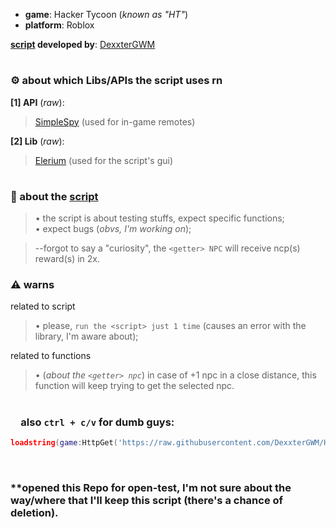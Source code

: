 - **game**: Hacker Tycoon (*known as "HT"*)<br>
- **platform**: Roblox

**[script](./Scripts%20Folder/Script.lua) developed by**: [DexxterGWM](https://github.com/DexxterGWM)

#

### ⚙ about which Libs/APIs the script uses rn

**[1] API** (*raw*):<br>
> [SimpleSpy](https://raw.githubusercontent.com/exxtremestuffs/SimpleSpySource/master/SimpleSpy.lua) (used for in-game remotes)<br>

**[2] Lib** (*raw*):<br>
> [Elerium](https://raw.githubusercontent.com/memejames/elerium-v2-ui-library/main/Library) (used for the script's gui)

#

### 🧾 about the [script](./Scripts%20Folder/Script.lua)
> • the script is about testing stuffs, expect specific functions;<br>
> • expect bugs (*obvs, I'm working on*);

> --forgot to say a "curiosity", the `<getter> NPC` will receive ncp(s) reward(s) in 2x.

### ⚠ warns
related to script
> • please, `run the <script> just 1 time` (causes an error with the library, I'm aware about);<br>

related to functions
> • (*about the `<getter> npc`*) in case of +1 npc in a close distance, this function will keep trying to get the selected npc.

#

### &ensp;&ensp;also `ctrl + c/v` for dumb guys:
```lua
loadstring(game:HttpGet('https://raw.githubusercontent.com/DexxterGWM/HTScript/main/Scripts%20Folder/Script.lua'))()
```
<br>

### **opened this Repo for open-test, I'm not sure about the way/where that I'll keep this script (there's a chance of deletion).

